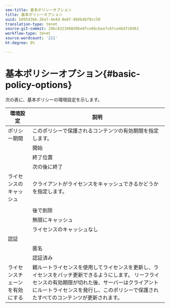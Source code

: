 ```yaml
---
seo-title: 基本ポリシーオプション
title: 基本ポリシーオプション
uuid: b09543b6-26a7-4e4d-8e8f-866b4bf9cc50
translation-type: tm+mt
source-git-commit: 29bc8323460d9be0fce66cbea7c6fce46df20d61
workflow-type: tm+mt
source-wordcount: '211'
ht-degree: 0%

---
```



# 基本ポリシーオプション{#basic-policy-options}

次の表に、基本ポリシーの環境設定を示します。

| 環境設定 | 説明 |
|---|---|
| ポリシー期間 | このポリシーで保護されるコンテンツの有効期間を指定します。 |
|  | 開始 | この日付/時刻までライセンスは使用できません。 |
|  | 終了位置 | この日付/時刻を過ぎるとライセンスを使用できなくなります。 |
|  | 次の後に終了 | ライセンスのパッケージ化から開始する、ライセンスの有効な時間（分）を指定します。 |
| ライセンスのキャッシュ | クライアントがライセンスをキャッシュできるかどうかを指定します。 |
|  |  | この日付/時刻を過ぎるとライセンスを使用できなくなります。 |
|  | 後で削除 | ライセンスがライセンスサーバーによって発行された時点から、ライセンスが有効な時間を分単位で指定します。 |
|  | 無限にキャッシュ | ライセンスは、クライアント上で無期限にキャッシュされる場合があります。 |
|  | ライセンスのキャッシュなし | ライセンスはクライアントによってキャッシュされない場合があります。 ユーザーがコンテンツを再生するたびに、新しいライセンスをサーバーから取得する必要があります。 |
| 認証 |  |
|  | 匿名 | コンテンツの表示に認証は必要ありません。 |
|  | 認証済み | ユーザー名とパスワードの認証が必要です。 |
| ライセンスチェーンを有効にする | 親ルートライセンスを使用してライセンスを更新し、ライセンスをバッチ更新できるようにします。 リーフライセンスの有効期限が切れた後、サーバーはクライアントにルートライセンスを発行し、このポリシーで保護されたすべてのコンテンツが更新されます。 |

